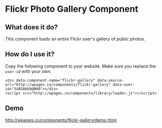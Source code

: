 # Flickr Photo Gallery Component

## What does it do?

This component loads an entire Flickr user's gallery of public photos.

## How do I use it?

Copy the following component to your website. Make sure you replace the `user-id` with your own.

    <div data-component-name="flickr-gallery" data-source-url="http://wpages.co/components/flickr-gallery" data-user-id="34858669@N00"></div>
    <script src="http://wpages.co/components/library/loader.js"></script>

## Demo

http://wpages.co/components/flickr-gallery/demo.html